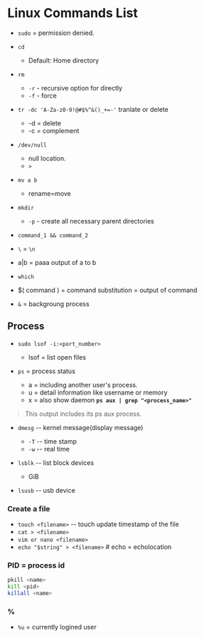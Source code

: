 # Linux Commands List
* `sudo` = permission denied.
* `cd`
    * Default: Home directory
* `rm`
    * `-r` - recursive option for directly
    * `-f` - force


* `tr -dc 'A-Za-z0-9!@#$%^&()_+=-'`
tranlate or delete
    * -d = delete
    * -c = complement

* `/dev/null`
    * null location.
    * `>`

* `mv a b`
    * rename=move

* `mkdir`
    * `-p` - create all necessary parent directories

* `command_1 && command_2`

* `\` = `\n`

* a|b = paaa output of a to b


* `which`

* $( command ) = command substitution = output of command

* `&` = backgroung process




## Process

* `sudo lsof -i:<port_number>`
    * lsof = list open files

* `ps` = process status
    * a = including another user's process.
    * u = detail information like username or memory
    * x = also show daemon
**`ps aux | grep "<process_name>"`**
> This output includes its ps aux process.



* `dmesg` -- kernel message(display message)
    * `-T` -- time stamp
    * `-w` -- real time

* `lsblk` -- list block devices
    * GiB
* `lsusb` -- usb device

### Create a file
* `touch <filename>` -- touch update timestamp of the file
* `cat > <filename>`
* `vim or nano <filename>`
* `echo "$string" > <filename>` # echo = echolocation
### PID = process id

```bash
pkill <name>
kill <pid>
killall <name>
```

### %
* `%u` = currently logined user